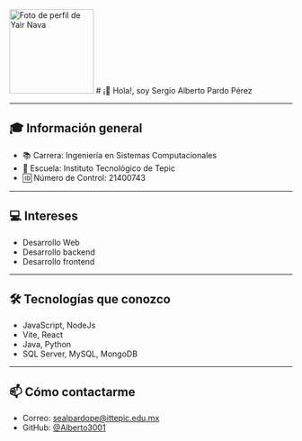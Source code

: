 <img src="https://avatars.githubusercontent.com/u/164229629" width="150" alt="Foto de perfil de Yair Nava" />
# ¡👋 Hola!, soy Sergio Alberto Pardo Pérez

---

## 🎓 Información general
* 📚 Carrera: Ingeniería en Sistemas Computacionales
* 🏫 Escuela: Instituto Tecnológico de Tepic
* 🆔 Número de Control: 21400743

---

## 💻 Intereses
* Desarrollo Web
* Desarrollo backend
* Desarrollo frontend

---

## 🛠 Tecnologías que conozco
* JavaScript, NodeJs
* Vite, React
* Java, Python
* SQL Server, MySQL, MongoDB

---

## 📫 Cómo contactarme
* Correo: sealpardope@ittepic.edu.mx
* GitHub: [@Alberto3001](https://github.com/Alberto3001)